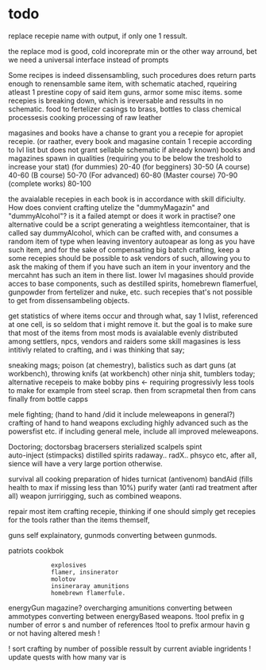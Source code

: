 # todo


replace recepie name with output, if only one 1 ressult.


the replace mod is good, cold incoreprate min or the other way arround, bet we need a universal interface instead of prompts


Some recipes is indeed dissensambling, such procedures does return parts enough to renensamble same item, with schematic atached, rqueiring atleast 1 prestine copy of said item
guns, armor some misc items.
some recepies is breaking down, which is ireversable and ressults in no schematic.
    food to fertelizer
    casings to brass,
    bottles to class
    chemical processesis
    cooking
    processing of raw leather

magasines and books have a chanse to grant you a recepie for apropiet recepie. (or raather, every book and magasine contain 1 recepie according to lvl list but does not grant sellable schematic if already known)
books and magazines spawn in qualities (requiring you to be below the treshold to increase your stat)
(for dummies) 20-40
(for begginers) 30-50
(A course) 40-60
(B course) 50-70
(For advanced) 60-80
(Master course) 70-90
(complete works) 80-100

the avaialable recepies in each book is in accordance with skill dificiulty.
How does convient crafting utelize the "dummyMagazin" and "dummyAlcohol"? is it a failed atempt or does it work in practise?
one alternative could be a script generating a weightless itemcontainer, that is called say dummyAlcohol, which can be crafted with, and consumes a random item of type when leaving inventory
autoapear as long as you have such item, and for the sake of compensating big batch crafting, keep a 
some recepies should be possible to ask vendors of such, allowing you to ask the making of them if you have such an item in your inventory and the mercahnt has such an item in there list.
lower lvl magasines should provide acces to base components, such as destilled spirits, homebrewn flamerfuel, gunpowder from fertelizer and nuke, etc.
such recepies that's not possible to get from dissensambeling objects.

get statistics of where items occur and through what, say 1 lvlist, referenced at one cell, is so seldom that i might remove it.
but the goal is to make sure that most of the items from most mods is avaialable evenly distributed among settlers, npcs, vendors and raiders
some skill magasines is less intitivly related to crafting, and i was thinking that say;

sneaking mags; 
                poison (at chemestry), 
                balistics such as dart guns (at workbench), 
                throwing knifs (at workbench)
                other ninja shit,
tumblers today;
                alternative recepeis to make bobby pins  <- requiring progressivly less tools to make
                    for example from steel scrap.
                        then from scrapmetal
                        then from cans
                        finally from bottle capps

mele fighting; (hand to hand /did it include meleweapons in general?)
                crafting of hand to hand weapons
                    excluding highly advanced such as the powersfist etc.
                if including general mele, include all improved meleweapons.

Doctoring;
                doctorsbag
                    bracersers
                    sterialized scalpels
                    spint                                    
                    auto-inject (stimpacks)
                    distilled spirits
                    radaway.. 
                    radX..
                    phsyco etc, after all, sience will have a very large portion otherwise.

survival
                all cooking
                preparation of hides
                turnicat (antivenom)
                bandAid (fills health to max if missing less than 10%)
                purify water (anti rad treatment after all)
                weapon jurririgging, such as combined weapons.


repair
                most item crafting recepie, thinking if one should simply get 
                recepies for the tools rather than the items themself, 

guns
                self explainatory, 
                gunmods 
                converting between gunmods.

    
patriots cookbok

                explosives
                flamer, insinerator
                molotov
                insineraray amunitions
                homebrewn flamerfule.

energyGun magazine? 
                    overcharging amunitions
                        converting between ammotypes
                        converting between energyBased weapons.
!tool prefix in g number of error s and number of references
!tool to prefix armour havin g or not having altered mesh 
! 



! sort crafting by number of possible ressult by current aviable ingridents
! update quests with how many var is 